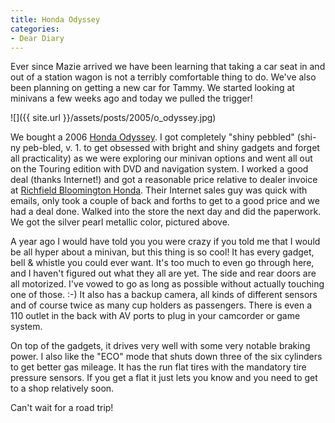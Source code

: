 ```yaml
---
title: Honda Odyssey
categories:
- Dear Diary
---
```


Ever since Mazie arrived we have been learning that taking a car seat in and out of a station wagon is not a terribly comfortable thing to do. We've also been planning on getting a new car for Tammy. We started looking at minivans a few weeks ago and today we pulled the trigger!

![]({{ site.url }}/assets/posts/2005/o_odyssey.jpg)

We bought a 2006 [Honda Odyssey](http://automobiles.honda.com/models/model_overview.asp?ModelName=Odyssey). I got completely "shiny pebbled" (shi-ny peb-bled, v. 1. to get obsessed with bright and shiny gadgets and forget all practicality) as we were exploring our minivan options and went all out on the Touring edition with DVD and navigation system. I worked a good deal (thanks Internet!) and got a reasonable price relative to dealer invoice at [Richfield Bloomington Honda](http://www.rbhonda.com/). Their Internet sales guy was quick with emails, only took a couple of back and forths to get to a good price and we had a deal done. Walked into the store the next day and did the paperwork. We got the silver pearl metallic color, pictured above.

A year ago I would have told you you were crazy if you told me that I would be all hyper about a minivan, but this thing is so cool! It has every gadget, bell & whistle you could ever want. It's too much to even go through here, and I haven't figured out what they all are yet. The side and rear doors are all motorized. I've vowed to go as long as possible without actually touching one of those. :-) It also has a backup camera, all kinds of different sensors and of course twice as many cup holders as passengers. There is even a 110 outlet in the back with AV ports to plug in your camcorder or game system.

On top of the gadgets, it drives very well with some very notable braking power. I also like the "ECO" mode that shuts down three of the six cylinders to get better gas mileage. It has the run flat tires with the mandatory tire pressure sensors. If you get a flat it just lets you know and you need to get to a shop relatively soon.

Can't wait for a road trip!
